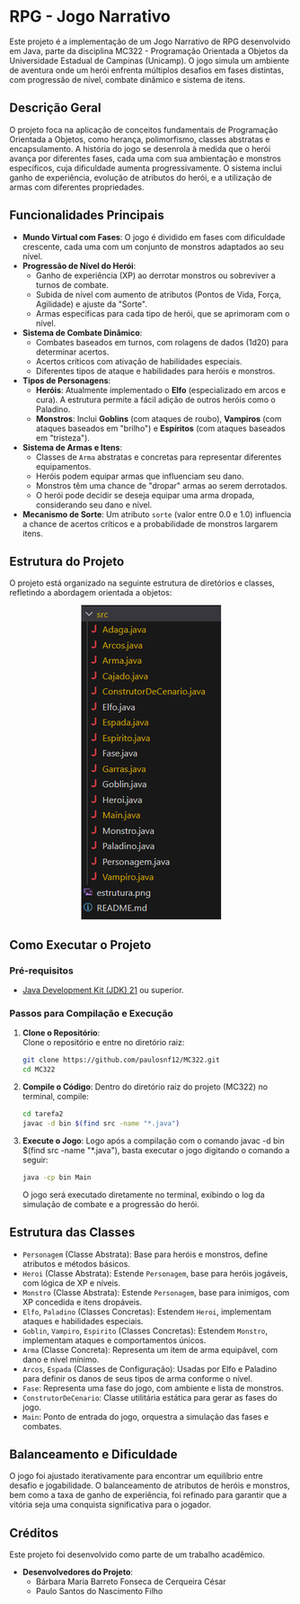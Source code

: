 # RPG - Jogo Narrativo

Este projeto é a implementação de um Jogo Narrativo de RPG desenvolvido em Java, parte da disciplina MC322 - Programação Orientada a Objetos da Universidade Estadual de Campinas (Unicamp). O jogo simula um ambiente de aventura onde um herói enfrenta múltiplos desafios em fases distintas, com progressão de nível, combate dinâmico e sistema de itens.

## Descrição Geral

O projeto foca na aplicação de conceitos fundamentais de Programação Orientada a Objetos, como herança, polimorfismo, classes abstratas e encapsulamento. A história do jogo se desenrola à medida que o herói avança por diferentes fases, cada uma com sua ambientação e monstros específicos, cuja dificuldade aumenta progressivamente. O sistema inclui ganho de experiência, evolução de atributos do herói, e a utilização de armas com diferentes propriedades.

## Funcionalidades Principais

*   **Mundo Virtual com Fases**: O jogo é dividido em fases com dificuldade crescente, cada uma com um conjunto de monstros adaptados ao seu nível.
*   **Progressão de Nível do Herói**:
    *   Ganho de experiência (XP) ao derrotar monstros ou sobreviver a turnos de combate.
    *   Subida de nível com aumento de atributos (Pontos de Vida, Força, Agilidade) e ajuste da "Sorte".
    *   Armas específicas para cada tipo de herói, que se aprimoram com o nível.
*   **Sistema de Combate Dinâmico**:
    *   Combates baseados em turnos, com rolagens de dados (1d20) para determinar acertos.
    *   Acertos críticos com ativação de habilidades especiais.
    *   Diferentes tipos de ataque e habilidades para heróis e monstros.
*   **Tipos de Personagens**:
    *   **Heróis**: Atualmente implementado o **Elfo** (especializado em arcos e cura). A estrutura permite a fácil adição de outros heróis como o Paladino.
    *   **Monstros**: Inclui **Goblins** (com ataques de roubo), **Vampiros** (com ataques baseados em "brilho") e **Espíritos** (com ataques baseados em "tristeza").
*   **Sistema de Armas e Itens**:
    *   Classes de `Arma` abstratas e concretas para representar diferentes equipamentos.
    *   Heróis podem equipar armas que influenciam seu dano.
    *   Monstros têm uma chance de "dropar" armas ao serem derrotados.
    *   O herói pode decidir se deseja equipar uma arma dropada, considerando seu dano e nível.
*   **Mecanismo de Sorte**: Um atributo `sorte` (valor entre 0.0 e 1.0) influencia a chance de acertos críticos e a probabilidade de monstros largarem itens.

## Estrutura do Projeto

O projeto está organizado na seguinte estrutura de diretórios e classes, refletindo a abordagem orientada a objetos:
<p align="center">
  <img src="estrutura.png" alt="Estrutura do projeto"/>
</p>

## Como Executar o Projeto

### Pré-requisitos

*   [Java Development Kit (JDK) 21](https://www.oracle.com/java/technologies/downloads/) ou superior.

### Passos para Compilação e Execução

1.  **Clone o Repositório**:</br>
    Clone o repositório e entre no diretório raiz:
    ```bash
    git clone https://github.com/paulosnf12/MC322.git
    cd MC322
    ```

2.  **Compile o Código**:
    Dentro do diretório raiz do projeto (MC322) no terminal, compile:
    ```bash
    cd tarefa2
    javac -d bin $(find src -name "*.java")
    ```

3.  **Execute o Jogo**:
    Logo após a compilação com o comando javac -d bin $(find src -name "*.java"), basta executar o jogo digitando o comando a seguir:
    ```bash
    java -cp bin Main
    ```

    O jogo será executado diretamente no terminal, exibindo o log da simulação de combate e a progressão do herói.
    

## Estrutura das Classes

*   `Personagem` (Classe Abstrata): Base para heróis e monstros, define atributos e métodos básicos.
*   `Heroi` (Classe Abstrata): Estende `Personagem`, base para heróis jogáveis, com lógica de XP e níveis.
*   `Monstro` (Classe Abstrata): Estende `Personagem`, base para inimigos, com XP concedida e itens dropáveis.
*   `Elfo`, `Paladino` (Classes Concretas): Estendem `Heroi`, implementam ataques e habilidades especiais.
*   `Goblin`, `Vampiro`, `Espirito` (Classes Concretas): Estendem `Monstro`, implementam ataques e comportamentos únicos.
*   `Arma` (Classe Concreta): Representa um item de arma equipável, com dano e nível mínimo.
*   `Arcos`, `Espada` (Classes de Configuração): Usadas por Elfo e Paladino para definir os danos de seus tipos de arma conforme o nível.
*   `Fase`: Representa uma fase do jogo, com ambiente e lista de monstros.
*   `ConstrutorDeCenario`: Classe utilitária estática para gerar as fases do jogo.
*   `Main`: Ponto de entrada do jogo, orquestra a simulação das fases e combates.

## Balanceamento e Dificuldade

O jogo foi ajustado iterativamente para encontrar um equilíbrio entre desafio e jogabilidade. O balanceamento de atributos de heróis e monstros, bem como a taxa de ganho de experiência, foi refinado para garantir que a vitória seja uma conquista significativa para o jogador.

## Créditos

Este projeto foi desenvolvido como parte de um trabalho acadêmico.

*   **Desenvolvedores do Projeto**:
    *   Bárbara Maria Barreto Fonseca de Cerqueira César
    *   Paulo Santos do Nascimento Filho






